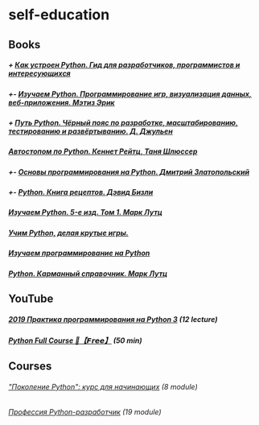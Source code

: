 # self-education

## Books

##### + [Как устроен Python. Гид для разработчиков, программистов и интересующихся](https://ru.pdfdrive.com/%D0%9A%D0%B0%D0%BA-%D1%83%D1%81%D1%82%D1%80%D0%BE%D0%B5%D0%BD-python-%D0%93%D0%B8%D0%B4-%D0%B4%D0%BB%D1%8F-%D1%80%D0%B0%D0%B7%D1%80%D0%B0%D0%B1%D0%BE%D1%82%D1%87%D0%B8%D0%BA%D0%BE%D0%B2-%D0%BF%D1%80%D0%BE%D0%B3%D1%80%D0%B0%D0%BC%D0%BC%D0%B8%D1%81%D1%82%D0%BE%D0%B2-%D0%B8-%D0%B8%D0%BD%D1%82%D0%B5%D1%80%D0%B5%D1%81%D1%83%D1%8E%D1%89%D0%B8%D1%85%D1%81%D1%8F-d176561988.html)

##### +- [Изучаем Python. Программирование игр, визуализация данных, веб-приложения. Мэтиз Эрик](https://codernet.ru/tem/static/pdfjs/web/viewer.html?file=/media/%D0%98%D0%B7%D1%83%D1%87%D0%B0%D0%B5%D0%BC%20Python.%20%D0%9F%D1%80%D0%BE%D0%B3%D1%80%D0%B0%D0%BC%D0%BC%D0%B8%D1%80%D0%BE%D0%B2%D0%B0%D0%BD%D0%B8%D0%B5%20%D0%B8%D0%B3%D1%80,%20%D0%B2%D0%B8%D0%B7%D1%83%D0%B0%D0%BB%D0%B8%D0%B7%D0%B0%D1%86%D0%B8%D1%8F%20%D0%B4%D0%B0%D0%BD%D0%BD%D1%8B%D1%85,%20%D0%B2%D0%B5%D0%B1-%D0%BF%D1%80%D0%B8%D0%BB%D0%BE%D0%B6%D0%B5%D0%BD%D0%B8%D1%8F.%20%D0%9C%D1%8D%D1%82%D0%B8%D0%B7%20%D0%AD%D1%80%D0%B8%D0%BA/%D0%98%D0%B7_7GYKYb2.pdf)

##### + [Путь Python. Чёрный пояс по разработке, масштабированию, тестированию и развёртыванию. Д. Джульен](https://codernet.ru/tem/static/pdfjs/web/viewer.html?file=/media/%D0%9F%D1%83%D1%82%D1%8C%20Pytho%D0%BF.%20%D0%94.%20%D0%94%D0%B6%D1%83%D0%BB%D1%8C%D0%B5%D0%BD/put_pythop_dzhulen.pdf)

##### [Автостопом по Python. Кеннет Рейтц, Таня Шлюссер](https://codernet.ru/tem/static/pdfjs/web/viewer.html?file=/media/%D0%90%D0%B2%D1%82%D0%BE%D1%81%D1%82%D0%BE%D0%BF%D0%BE%D0%BC%20%D0%BF%D0%BE%20Python.%20%D0%9A%D0%B5%D0%BD%D0%BD%D0%B5%D1%82%20%D0%A0%D0%B5%D0%B9%D1%82%D1%86,%20%D0%A2%D0%B0%D0%BD%D1%8F%20%D0%A8%D0%BB%D1%8E%D1%81%D1%81%D0%B5%D1%80/%D0%90%D0%B2%D1%82%D0%BE%D1%81%D1%82%D0%BE%D0%BF%D0%BE%D0%BC_%D0%BF%D0%BE_Python._%D0%9A%D0%B5%D0%BD%D0%BD%D0%B5%D1%82_%D0%A0%D0%B5%D0%B9%D1%82%D1%86_%D0%A2%D0%B0%D0%BD%D1%8F_%D0%A8%D0%BB%D1%8E%D1%81%D1%81%D0%B5%D1%80.pdf)

##### +- [Основы программирования на Python. Дмитрий Златопольский](https://codernet.ru/tem/static/pdfjs/web/viewer.html?file=/media/%D0%9E%D1%81%D0%BD%D0%BE%D0%B2%D1%8B%20%D0%BF%D1%80%D0%BE%D0%B3%D1%80%D0%B0%D0%BC%D0%BC%D0%B8%D1%80%D0%BE%D0%B2%D0%B0%D0%BD%D0%B8%D1%8F%20%D0%BD%D0%B0%20Python.%20%D0%94%D0%BC%D0%B8%D1%82%D1%80%D0%B8%D0%B9%20%D0%97%D0%BB%D0%B0%D1%82%D0%BE%D0%BF%D0%BE%D0%BB%D1%8C%D1%81%D0%BA%D0%B8%D0%B9/%D0%9E%D1%81%D0%BD%D0%BE%D0%B2%D1%8B_%D0%BF%D1%80%D0%BE%D0%B3%D1%80%D0%B0%D0%BC%D0%BC%D0%B8%D1%80%D0%BE%D0%B2%D0%B0%D0%BD%D0%B8%D1%8F_%D0%BD%D0%B0_Pyth_BJHjEiS.pdf)

##### +- [Python. Книга рецептов. Дэвид Бизли](https://codernet.ru/tem/static/pdfjs/web/viewer.html?file=/media/Python.%20%D0%9A%D0%BD%D0%B8%D0%B3%D0%B0%20%D1%80%D0%B5%D1%86%D0%B5%D0%BF%D1%82%D0%BE%D0%B2.%20%D0%94%D1%8D%D0%B2%D0%B8%D0%B4%20%D0%91%D0%B8%D0%B7%D0%BB%D0%B8/python_kniga_receptov.pdf)

##### [Изучаем Python. 5-е изд. Том 1. Марк Лутц](https://codernet.ru/tem/static/pdfjs/web/viewer.html?file=/media/%D0%98%D0%B7%D1%83%D1%87%D0%B0%D0%B5%D0%BC%20Python.%205-%D0%B5%20%D0%B8%D0%B7%D0%B4.%20%D0%A2%D0%BE%D0%BC%201.%20%D0%9C%D0%B0%D1%80%D0%BA%20%D0%9B%D1%83%D1%82%D1%86/izuchaem_python_5-e_izd_tom_1_mark_lutc_QQYHwCA.pdf)

##### [Учим Python, делая крутые игры.](https://ru.pdfdrive.com/%D0%A3%D1%87%D0%B8%D0%BC-python-%D0%B4%D0%B5%D0%BB%D0%B0%D1%8F-%D0%BA%D1%80%D1%83%D1%82%D1%8B%D0%B5-%D0%B8%D0%B3%D1%80%D1%8B-d191395443.html)

##### [Изучаем программирование на Python](https://ru.pdfdrive.com/%D0%98%D0%B7%D1%83%D1%87%D0%B0%D0%B5%D0%BC-%D0%BF%D1%80%D0%BE%D0%B3%D1%80%D0%B0%D0%BC%D0%BC%D0%B8%D1%80%D0%BE%D0%B2%D0%B0%D0%BD%D0%B8%D0%B5-%D0%BD%D0%B0-python-d184785742.html)

##### [Python. Карманный справочник. Марк Лутц](https://codernet.ru/tem/static/pdfjs/web/viewer.html?file=/media/Python.%20%D0%9A%D0%B0%D1%80%D0%BC%D0%B0%D0%BD%D0%BD%D1%8B%D0%B9%20%D1%81%D0%BF%D1%80%D0%B0%D0%B2%D0%BE%D1%87%D0%BD%D0%B8%D0%BA.%20%D0%9C%D0%B0%D1%80%D0%BA%20%D0%9B%D1%83%D1%82%D1%86/python_karmannyy_spravochnik_mark_lutts.pdf)


## YouTube

##### [2019 Практика программирования на Python 3](https://www.youtube.com/playlist?list=PLRDzFCPr95fLuusPXwvOPgXzBL3ZTzybY) (12 lecture)

##### [Python Full Course 🐍【𝙁𝙧𝙚𝙚】](https://www.youtube.com/watch?v=XKHEtdqhLK8&t=1077s) (50 min)


## Courses

###### ["Поколение Python": курс для начинающих](https://stepik.org/course/58852/syllabus) (8 module)

###### [Профессия Python-разработчик](https://go.skillbox.ru/profession/profession-python) (19 module)
